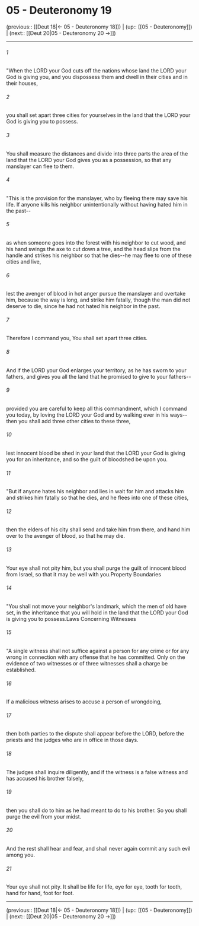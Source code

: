 # 05 - Deuteronomy 19

(previous:: [[Deut 18|← 05 - Deuteronomy 18]]) | (up:: [[05 - Deuteronomy]]) | (next:: [[Deut 20|05 - Deuteronomy 20 →]])

***


###### 1 
"When the LORD your God cuts off the nations whose land the LORD your God is giving you, and you dispossess them and dwell in their cities and in their houses, 

###### 2 
you shall set apart three cities for yourselves in the land that the LORD your God is giving you to possess. 

###### 3 
You shall measure the distances and divide into three parts the area of the land that the LORD your God gives you as a possession, so that any manslayer can flee to them. 

###### 4 
"This is the provision for the manslayer, who by fleeing there may save his life. If anyone kills his neighbor unintentionally without having hated him in the past-- 

###### 5 
as when someone goes into the forest with his neighbor to cut wood, and his hand swings the axe to cut down a tree, and the head slips from the handle and strikes his neighbor so that he dies--he may flee to one of these cities and live, 

###### 6 
lest the avenger of blood in hot anger pursue the manslayer and overtake him, because the way is long, and strike him fatally, though the man did not deserve to die, since he had not hated his neighbor in the past. 

###### 7 
Therefore I command you, You shall set apart three cities. 

###### 8 
And if the LORD your God enlarges your territory, as he has sworn to your fathers, and gives you all the land that he promised to give to your fathers-- 

###### 9 
provided you are careful to keep all this commandment, which I command you today, by loving the LORD your God and by walking ever in his ways--then you shall add three other cities to these three, 

###### 10 
lest innocent blood be shed in your land that the LORD your God is giving you for an inheritance, and so the guilt of bloodshed be upon you. 

###### 11 
"But if anyone hates his neighbor and lies in wait for him and attacks him and strikes him fatally so that he dies, and he flees into one of these cities, 

###### 12 
then the elders of his city shall send and take him from there, and hand him over to the avenger of blood, so that he may die. 

###### 13 
Your eye shall not pity him, but you shall purge the guilt of innocent blood from Israel, so that it may be well with you.Property Boundaries 

###### 14 
"You shall not move your neighbor's landmark, which the men of old have set, in the inheritance that you will hold in the land that the LORD your God is giving you to possess.Laws Concerning Witnesses 

###### 15 
"A single witness shall not suffice against a person for any crime or for any wrong in connection with any offense that he has committed. Only on the evidence of two witnesses or of three witnesses shall a charge be established. 

###### 16 
If a malicious witness arises to accuse a person of wrongdoing, 

###### 17 
then both parties to the dispute shall appear before the LORD, before the priests and the judges who are in office in those days. 

###### 18 
The judges shall inquire diligently, and if the witness is a false witness and has accused his brother falsely, 

###### 19 
then you shall do to him as he had meant to do to his brother. So you shall purge the evil from your midst. 

###### 20 
And the rest shall hear and fear, and shall never again commit any such evil among you. 

###### 21 
Your eye shall not pity. It shall be life for life, eye for eye, tooth for tooth, hand for hand, foot for foot.

***

(previous:: [[Deut 18|← 05 - Deuteronomy 18]]) | (up:: [[05 - Deuteronomy]]) | (next:: [[Deut 20|05 - Deuteronomy 20 →]])
